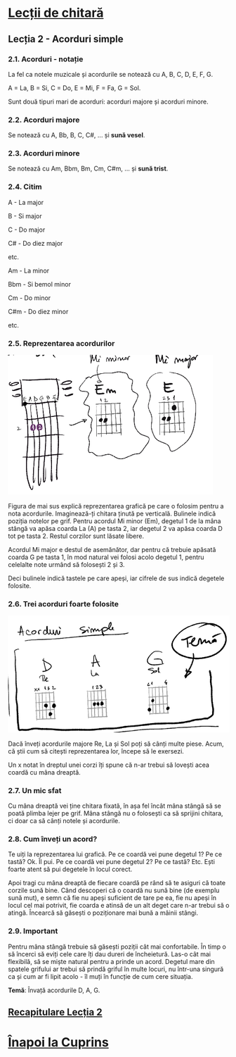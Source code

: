 # [Lecții de chitară](https://github.com/Voluntari-Noi/guitar-lessons)

## Lecția 2 - Acorduri simple

### 2.1. Acorduri - notație

La fel ca notele muzicale și acordurile se notează cu A, B, C, D, E, F, G.

A = La, B = Si, C = Do, E = Mi, F = Fa, G = Sol.

Sunt două tipuri mari de acorduri: acorduri majore și acorduri minore.

### 2.2. Acorduri majore

Se notează cu A, Bb, B, C, C#, ... și **sună vesel**.

### 2.3. Acorduri minore

Se notează cu Am, Bbm, Bm, Cm, C#m, ... și **sună trist**.

### 2.4. Citim

A - La major

B - Si major

C - Do major

C# - Do diez major

etc.

Am - La minor

Bbm - Si bemol minor

Cm -  Do minor

C#m - Do diez minor

etc.

### 2.5. Reprezentarea acordurilor

![acorduri](https://raw.githubusercontent.com/Voluntari-Noi/guitar-lessons/master/02/lectia-2-01.png)

Figura de mai sus explică reprezentarea grafică pe care o folosim pentru a nota acordurile. Imaginează-ți chitara ținută pe verticală. Bulinele indică poziția notelor pe grif. Pentru acordul Mi minor (Em), degetul 1 de la mâna stângă va apăsa coarda La (A) pe tasta 2, iar degetul 2 va apăsa coarda D tot pe tasta 2. Restul corzilor sunt lăsate libere.

Acordul Mi major e destul de asemănător, dar pentru că trebuie apăsată coarda G pe tasta 1, în mod natural vei folosi acolo degetul 1, pentru celelalte note urmând să folosești 2 și 3.

Deci bulinele indică tastele pe care apeși, iar cifrele de sus indică degetele folosite.

### 2.6. Trei acorduri foarte folosite

![acorduri-D-A-G](https://raw.githubusercontent.com/Voluntari-Noi/guitar-lessons/master/02/lectia-2-02.png)

Dacă înveți acordurile majore Re, La și Sol poți să cânți multe piese. Acum, că știi cum să citești reprezentarea lor, începe să le exersezi.

Un x notat în dreptul unei corzi îți spune că n-ar trebui să lovești acea coardă cu mâna dreaptă.

### 2.7. Un mic sfat

Cu mâna dreaptă vei ține chitara fixată, în așa fel încât mâna stângă să se poată plimba lejer pe grif. Mâna stângă nu o folosești ca să sprijini chitara, ci doar ca să cânți notele și acordurile.

### 2.8. Cum înveți un acord?

Te uiți la reprezentarea lui grafică. Pe ce coardă vei pune degetul 1? Pe ce tastă? Ok. Îl pui. Pe ce coardă vei pune degetul 2? Pe ce tastă? Etc. Ești foarte atent să pui degetele în locul corect.

Apoi tragi cu mâna dreaptă de fiecare coardă pe rând să te asiguri că toate corzile sună bine. Când descoperi că o coardă nu sună bine (de exemplu sună mut), e semn că fie nu apeși suficient de tare pe ea, fie nu apeși în locul cel mai potrivit, fie coarda e atinsă de un alt deget care n-ar trebui să o atingă. Încearcă să găsești o poziționare mai bună a mâinii stângi.

### 2.9. Important

Pentru mâna stângă trebuie să găsești poziții cât mai confortabile. În timp o să încerci să eviți cele care îți dau dureri de încheietură. Las-o cât mai flexibilă, să se miște natural pentru a prinde un acord. Degetul mare din spatele grifului ar trebui să prindă griful în multe locuri, nu într-una singură ca și cum ar fi lipit acolo - îl muți în funcție de cum cere situația.

**Temă**: Învață acordurile D, A, G.

## [Recapitulare Lecția 2](https://github.com/Voluntari-Noi/guitar-lessons/tree/master/02/recapitulare)

# [Înapoi la Cuprins](https://github.com/Voluntari-Noi/guitar-lessons)
